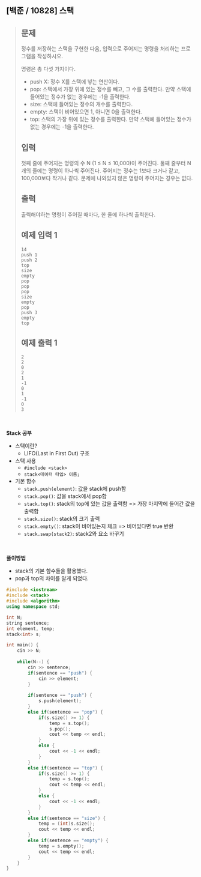 ## [백준 / 10828] 스택

> ## 문제
>
> 정수를 저장하는 스택을 구현한 다음, 입력으로 주어지는 명령을 처리하는 프로그램을 작성하시오.
>
> 명령은 총 다섯 가지이다.
>
> - push X: 정수 X를 스택에 넣는 연산이다.
> - pop: 스택에서 가장 위에 있는 정수를 빼고, 그 수를 출력한다. 만약 스택에 들어있는 정수가 없는 경우에는 -1을 출력한다.
> - size: 스택에 들어있는 정수의 개수를 출력한다.
> - empty: 스택이 비어있으면 1, 아니면 0을 출력한다.
> - top: 스택의 가장 위에 있는 정수를 출력한다. 만약 스택에 들어있는 정수가 없는 경우에는 -1을 출력한다.
>
> ## 입력
>
> 첫째 줄에 주어지는 명령의 수 N (1 ≤ N ≤ 10,000)이 주어진다. 둘째 줄부터 N개의 줄에는 명령이 하나씩 주어진다. 주어지는 정수는 1보다 크거나 같고, 100,000보다 작거나 같다. 문제에 나와있지 않은 명령이 주어지는 경우는 없다.
>
> ## 출력
>
> 출력해야하는 명령이 주어질 때마다, 한 줄에 하나씩 출력한다.
>
> ## 예제 입력 1 
>
> ```
> 14
> push 1
> push 2
> top
> size
> empty
> pop
> pop
> pop
> size
> empty
> pop
> push 3
> empty
> top
> ```
>
> ## 예제 출력 1 
>
> ```
> 2
> 2
> 0
> 2
> 1
> -1
> 0
> 1
> -1
> 0
> 3
> ```

<br>

**Stack 공부**

- 스택이란?
  - LIFO(Last in First Out) 구조
- 스택 사용
  - `#include <stack>`
  - `stack<데이터 타입> 이름;`
- 기본 함수
  - `stack.push(element)`: 값을 stack에 push함
  - `stack.pop()`: 값을 stack에서 pop함
  - `stack.top()`: stack의 top에 있는 값을 출력함 => 가장 마지막에 들어간 값을 출력함
  - `stack.size()`: stack의 크기 출력
  - `stack.empty()`: stack이 비어있는지 체크 => 비어있다면 true 반환
  - `stack.swap(stack2)`: stack2와 요소 바꾸기

<br>

**풀이방법**

- stack의 기본 함수들을 활용했다.
- pop과 top의 차이를 알게 되었다.

```cpp
#include <iostream>
#include <stack>
#include <algorithm>
using namespace std;

int N;
string sentence;
int element, temp;
stack<int> s;

int main() {
    cin >> N;
    
    while(N--) {
        cin >> sentence;
        if(sentence == "push") {
            cin >> element;
        }
        
        if(sentence == "push") {
            s.push(element);
        }
        else if(sentence == "pop") {
            if(s.size() >= 1) {
                temp = s.top();
                s.pop();
                cout << temp << endl;
            }
            else {
                cout << -1 << endl;
            }
        }
        else if(sentence == "top") {
            if(s.size() >= 1) {
                temp = s.top();
                cout << temp << endl;
            }
            else {
                cout << -1 << endl;
            }
        }
        else if(sentence == "size") {
            temp = (int)s.size();
            cout << temp << endl;
        }
        else if(sentence == "empty") {
            temp = s.empty();
            cout << temp << endl;
        }
    }
}
```

